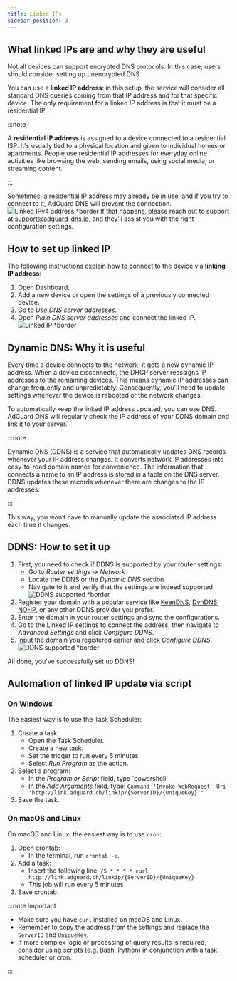 ```yaml
---
title: Linked IPs
sidebar_position: 3
---
```


## What linked IPs are and why they are useful

Not all devices can support encrypted DNS protocols. In this case, users should consider setting up unencrypted DNS.

You can use a **linked IP address**: in this setup, the service will consider all standard DNS queries coming from that IP address and for that specific device. The only requirement for a linked IP address is that it must be a residential IP.

:::note

A **residential IP address** is assigned to a device connected to a residential ISP. It's usually tied to a physical location and given to individual homes or apartments. People use residential IP addresses for everyday online activities like browsing the web, sending emails, using social media, or streaming content.

:::

Sometimes, a residential IP address may already be in use, and if you try to connect to it, AdGuard DNS will prevent the connection.
![Linked IPv4 address *border](https://cdn.adtidy.org/content/kb/dns/private/new_dns/connect/linked.png)
If that happens, please reach out to support at [support@adguard-dns.io](mailto:support@adguard-dns.io), and they’ll assist you with the right configuration settings.

## How to set up linked IP

The following instructions explain how to connect to the device via **linking IP address**:

1. Open Dashboard.
1. Add a new device or open the settings of a previously connected device.
1. Go to *Use DNS server addresses*.
1. Open *Plain DNS server addresses* and connect the linked IP.
    ![Linked IP *border](https://cdn.adtidy.org/content/kb/dns/private/new_dns/connect/linked_step4.png)

## Dynamic DNS: Why it is useful

Every time a device connects to the network, it gets a new dynamic IP address. When a device disconnects, the DHCP server reassigns IP addresses to the remaining devices. This means dynamic IP addresses can change frequently and unpredictably. Consequently, you'll need to update settings whenever the device is rebooted or the network changes.

To automatically keep the linked IP address updated, you can use DNS. AdGuard DNS will regularly check the IP address of your DDNS domain and link it to your server.

:::note

Dynamic DNS (DDNS) is a service that automatically updates DNS records whenever your IP address changes. It converts network IP addresses into easy-to-read domain names for convenience. The information that connects a name to an IP address is stored in a table on the DNS server. DDNS updates these records whenever there are changes to the IP addresses.

:::

This way, you won’t have to manually update the associated IP address each time it changes.

## DDNS: How to set it up

1. First, you need to check if DDNS is supported by your router settings:
    - Go to *Router settings* → *Network*
    - Locate the DDNS or the *Dynamic DNS* section
    - Navigate to it and verify that the settings are indeed supported
    ![DDNS supported *border](https://cdn.adtidy.org/content/kb/dns/private/new_dns/connect/ddns_step1.png)
1. Register your domain with a popular service like [KeenDNS](https://help.keenetic.com/hc/en-us/articles/360000400919), [DynDNS](https://dyn.com/remote-access/), [NO-IP](https://www.noip.com/), or any other DDNS provider you prefer.
1. Enter the domain in your router settings and sync the configurations.
1. Go to the Linked IP settings to connect the address, then navigate to *Advanced Settings* and click *Configure DDNS*.
1. Input the domain you registered earlier and click *Configure DDNS*.
    ![DDNS supported *border](https://cdn.adtidy.org/content/kb/dns/private/new_dns/connect/ddns_step6.png)

All done, you've successfully set up DDNS!

## Automation of linked IP update via script

### On Windows

The easiest way is to use the Task Scheduler:

1. Create a task:
    - Open the Task Scheduler.
    - Create a new task.
    - Set the trigger to run every 5 minutes.
    - Select *Run Program* as the action.
1. Select a program:
    - In the *Program or Script* field, type `powershell'
    - In the *Add Arguments* field, type:
        `Command "Invoke-WebRequest -Uri 'http://link.adguard.ch/linkip/{ServerID}/{UniqueKey}'"`
1. Save the task.

### On macOS and Linux

On macOS and Linux, the easiest way is to use `cron`:

1. Open crontab:
    - In the terminal, run `crontab -e`.
1. Add a task:
    - Insert the following line:
    `/5 * * * * curl http://link.adguard.ch/linkip/{ServerID}/{UniqueKey}`
    - This job will run every 5 minutes
1. Save crontab.

:::note Important

- Make sure you have `curl` installed on macOS and Linux.
- Remember to copy the address from the settings and replace the `ServerID` and `UniqueKey`.
- If more complex logic or processing of query results is required, consider using scripts (e.g. Bash, Python) in conjunction with a task scheduler or cron.

:::
